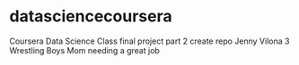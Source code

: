 # datasciencecoursera
Coursera Data Science Class final project part 2 create repo 
Jenny Vilona 3 Wrestling Boys Mom needing a great job
